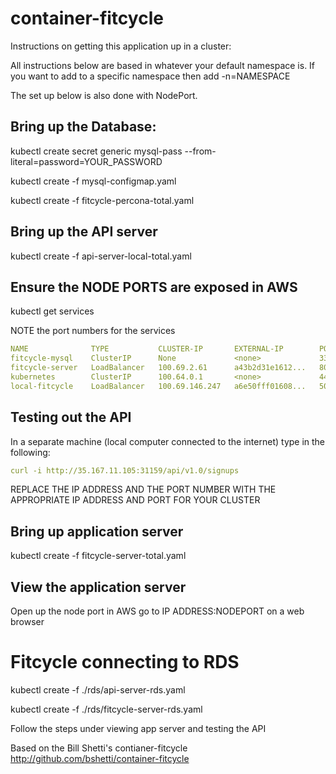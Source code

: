 # container-fitcycle

Instructions on getting this application up in a cluster:

All instructions below are based in whatever your default namespace is. If you want to add to a specific namespace then add -n=NAMESPACE

The set up below is also done with NodePort. 

## Bring up the Database:

kubectl create secret generic mysql-pass --from-literal=password=YOUR_PASSWORD

kubectl create -f mysql-configmap.yaml

kubectl create -f fitcycle-percona-total.yaml

## Bring up the API server

kubectl create -f api-server-local-total.yaml

## Ensure the NODE PORTS are exposed in AWS

kubectl get services

NOTE the port numbers for the services

```yaml
NAME              TYPE           CLUSTER-IP       EXTERNAL-IP        PORT(S)          AGE
fitcycle-mysql    ClusterIP      None             <none>             3306/TCP         20d
fitcycle-server   LoadBalancer   100.69.2.61      a43b2d31e1612...   8000:31553/TCP   7d
kubernetes        ClusterIP      100.64.0.1       <none>             443/TCP          80d
local-fitcycle    LoadBalancer   100.69.146.247   a6e50fff01608...   5000:31159/TCP   7d
```

## Testing out the API

In a separate machine (local computer connected to the internet) type in the following:

```yaml
curl -i http://35.167.11.105:31159/api/v1.0/signups
```

REPLACE THE IP ADDRESS AND THE PORT NUMBER WITH THE APPROPRIATE IP ADDRESS AND PORT FOR YOUR CLUSTER 

## Bring up application server

kubectl create -f fitcycle-server-total.yaml

## View the application server

Open up the node port in AWS
go to IP ADDRESS:NODEPORT on a web browser

# Fitcycle connecting to RDS

kubectl create -f ./rds/api-server-rds.yaml

kubectl create -f ./rds/fitcycle-server-rds.yaml

Follow the steps under viewing app server and testing the API

Based on the Bill Shetti's contianer-fitcycle
http://github.com/bshetti/container-fitcycle
